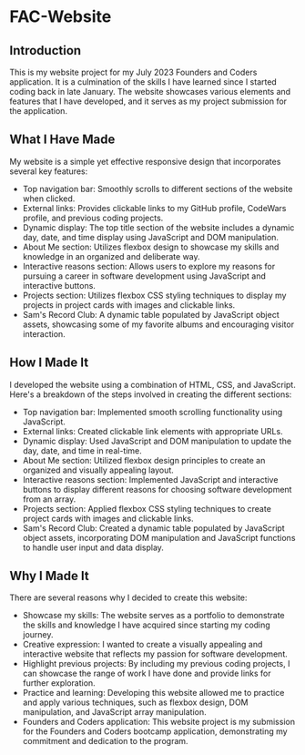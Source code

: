 # FAC-Website

## Introduction

This is my website project for my July 2023 Founders and Coders application. It is a culmination of the skills I have learned since I started coding back in late January. The website showcases various elements and features that I have developed, and it serves as my project submission for the application.

## What I Have Made

My website is a simple yet effective responsive design that incorporates several key features:

- Top navigation bar: Smoothly scrolls to different sections of the website when clicked.
- External links: Provides clickable links to my GitHub profile, CodeWars profile, and previous coding projects.
- Dynamic display: The top title section of the website includes a dynamic day, date, and time display using JavaScript and DOM manipulation.
- About Me section: Utilizes flexbox design to showcase my skills and knowledge in an organized and deliberate way.
- Interactive reasons section: Allows users to explore my reasons for pursuing a career in software development using JavaScript and interactive buttons.
- Projects section: Utilizes flexbox CSS styling techniques to display my projects in project cards with images and clickable links.
- Sam's Record Club: A dynamic table populated by JavaScript object assets, showcasing some of my favorite albums and encouraging visitor interaction.

## How I Made It

I developed the website using a combination of HTML, CSS, and JavaScript. Here's a breakdown of the steps involved in creating the different sections:

- Top navigation bar: Implemented smooth scrolling functionality using JavaScript.
- External links: Created clickable link elements with appropriate URLs.
- Dynamic display: Used JavaScript and DOM manipulation to update the day, date, and time in real-time.
- About Me section: Utilized flexbox design principles to create an organized and visually appealing layout.
- Interactive reasons section: Implemented JavaScript and interactive buttons to display different reasons for choosing software development from an array.
- Projects section: Applied flexbox CSS styling techniques to create project cards with images and clickable links.
- Sam's Record Club: Created a dynamic table populated by JavaScript object assets, incorporating DOM manipulation and JavaScript functions to handle user input and data display.

## Why I Made It

There are several reasons why I decided to create this website:

- Showcase my skills: The website serves as a portfolio to demonstrate the skills and knowledge I have acquired since starting my coding journey.
- Creative expression: I wanted to create a visually appealing and interactive website that reflects my passion for software development.
- Highlight previous projects: By including my previous coding projects, I can showcase the range of work I have done and provide links for further exploration.
- Practice and learning: Developing this website allowed me to practice and apply various techniques, such as flexbox design, DOM manipulation, and JavaScript array manipulation.
- Founders and Coders application: This website project is my submission for the Founders and Coders bootcamp application, demonstrating my commitment and dedication to the program.

